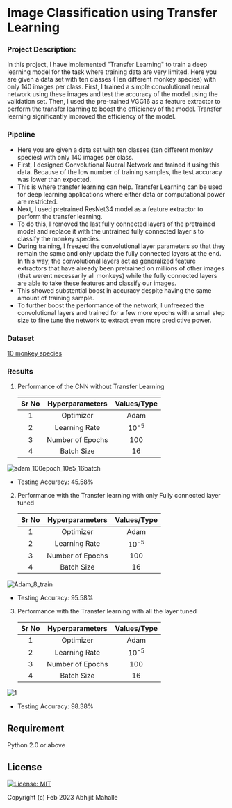 # Image Classification using Transfer Learning

### Project Description:

In this project, I have implemented "Transfer Learning" to train a deep learning model for the task where training data are very limited. Here you are given a data set with ten classes (Ten different monkey
species) with only 140 images per class. First, I trained a simple convolutional neural network using these images and test the accuracy of the model
using the validation set. Then, I used the pre-trained VGG16 as a feature extractor to perform the transfer learning to boost the efficiency of the model.
Transfer learning significantly improved the efficiency of the model.

### Pipeline

- Here you are given a data set with ten classes (ten different monkey species) with only 140 images per class.
- First, I designed Convolutional Nueral Network and trained it using this data. Because of the low number of training samples, the test accuracy
was lower than expected.
- This is where transfer learning can help. Transfer Learning can be used for deep learning applications where either data or computational power are restricted.
- Next, I used pretrained ResNet34 model as a feature extractor to perform the transfer learning.
- To do this, I removed the last fully connected layers of the pretrained model and replace it with the untrained fully connected layer s to classify the
monkey species. 
- During training, I freezed the convolutional layer parameters so that they remain the same and only update the fully connected layers at the end. 
In this way, the convolutional layers act as generalized feature extractors that have already been pretrained on millions of other images (that werent 
necessarily all monkeys) while the fully connected layers are able to take these features and classify our images. 
- This showed substential boost in accuracy despite having the same amount of training sample. 
- To further boost the performance of the network, I unfreezed the convolutional layers and trained for a few more epochs with a small step size to 
fine tune the network to extract even more predictive power.

### Dataset

[10 monkey species](https://www.kaggle.com/slothkong/10-monkey-species/home)

### Results

1. Performance of the CNN without Transfer Learning

      | Sr No |  Hyperparameters | Values/Type |
      |:-----:|:----------------:|:-----------:|
      |   1   |     Optimizer    |     Adam    |
      |   2   |   Learning Rate  |    10<sup>-5</sup>    |
      |   3   | Number of Epochs |     100     |
      |   4   |    Batch Size    |      16     |

![adam_100epoch_10e5_16batch](https://user-images.githubusercontent.com/90370308/216736119-41ea2444-8a91-4406-97ab-63aef84122f4.png)
 - Testing Accuracy: 45.58%
 
 2. Performance with the Transfer learning with only Fully connected layer tuned
 
      | Sr No |  Hyperparameters | Values/Type |
      |:-----:|:----------------:|:-----------:|
      |   1   |     Optimizer    |     Adam    |
      |   2   |   Learning Rate  |    10<sup>-5</sup>    |
      |   3   | Number of Epochs |     100     |
      |   4   |    Batch Size    |      16     |
      
![Adam_8_train](https://user-images.githubusercontent.com/90370308/216736325-226f3dff-5361-4f9e-92c0-23cb65d7ee20.png)
 - Testing Accuracy: 95.58%
 
 3. Performance with the Transfer learning with all the layer tuned
 
      | Sr No |  Hyperparameters | Values/Type |
      |:-----:|:----------------:|:-----------:|
      |   1   |     Optimizer    |     Adam    |
      |   2   |   Learning Rate  |    10<sup>-5</sup>    |
      |   3   | Number of Epochs |     100     |
      |   4   |    Batch Size    |      16     |
 
![1](https://user-images.githubusercontent.com/90370308/216736555-d27fe0e6-7ebb-4c71-9f46-5a15eef78628.png)
- Testing Accuracy: 98.38%

## Requirement
Python 2.0 or above

## License

 [![License: MIT](https://img.shields.io/badge/License-MIT-yellow.svg)](https://opensource.org/licenses/MIT)

Copyright (c) Feb 2023 Abhijit Mahalle
